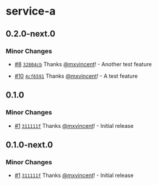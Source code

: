 # service-a

## 0.2.0-next.0

### Minor Changes

- [#8](https://github.com/mxvincent/ci-playground/pull/8) [`32804cb`](https://github.com/mxvincent/ci-playground/commit/32804cb03ffc7ac12d82ec5869a9266c651a4037) Thanks [@mxvincent](https://github.com/mxvincent)! - Another test feature

- [#10](https://github.com/mxvincent/ci-playground/pull/10) [`4cf6591`](https://github.com/mxvincent/ci-playground/commit/4cf6591f5ee6e0c0722e9701b493104d2b2baeff) Thanks [@mxvincent](https://github.com/mxvincent)! - A test feature

## 0.1.0

### Minor Changes

- [#1](https://github.com/mxvincent/ci-playground/pull/1) [`311111f`](https://github.com/mxvincent/ci-playground/commit/311111fd62a3cb70b428e34804ad6f8f907022f9) Thanks [@mxvincent](https://github.com/mxvincent)! - Initial release

## 0.1.0-next.0

### Minor Changes

- [#1](https://github.com/mxvincent/ci-playground/pull/1) [`311111f`](https://github.com/mxvincent/ci-playground/commit/311111fd62a3cb70b428e34804ad6f8f907022f9) Thanks [@mxvincent](https://github.com/mxvincent)! - Initial release

